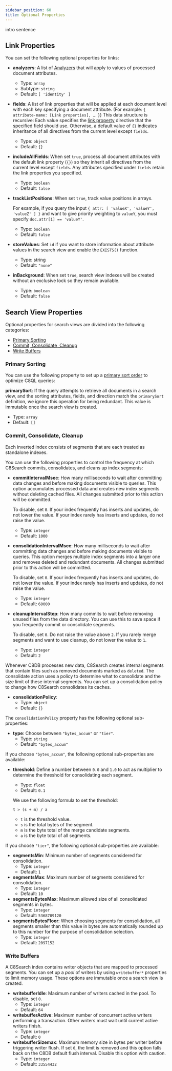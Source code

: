 ```yaml
---
sidebar_position: 60
title: Optional Properties
---
```


intro sentence

## Link Properties

You can set the following optional properties for links:

- **analyzers**: A list of [Analyzers](#analyzers) that will apply to values of processed document attributes.
	- Type: `array`
	- Subtype: `string`
	- Default: `[ 'identity' ]`
- **fields**: A list of link properties that will be applied at each document level with each key specifying a document attribute. (For example: `{ attribute-name: [Link properties], … }`) This data structure is recursive: Each value specifies the [link property](#link-properties) directive that the specified field should use. Otherwise, a default value of `{}` indicates inheritance of all directives from the current level except `fields`.
	- Type: `object`
	- Default: `{}`
- **includeAllFields**: When set `true`, process all document attributes with the default link property (`{}`) so they inherit all directives from the current level except `fields`. Any attributes specified under `fields` retain the link properties you specified.
	- Type: `boolean`
	- Default: `false`
- **trackListPositions**: When set `true`, track value positions in arrays. 

	For example, if you query the input `{ attr: [ 'valueX', 'valueY', 'valueZ' ] }` and want to give priority weighting to `valueY`, you must specify `doc.attr[1] == 'valueY'`.

	- Type: `boolean`
	- Default: `false`

- **storeValues**: Set `id` if you want to store information about attribute values in the search view and enable the `EXISTS()` function.
	- Type: string
	- Default: `"none"`

- **inBackground**: When set `true`, search view indexes will be created without an exclusive lock so they remain available.
	- Type: `boolean`
	- Default: `false`

## Search View Properties

Optional properties for search views are divided into the following categories:

- [Primary Sorting](#primary-sorting)
- [Commit, Consolidate, Cleanup](#commit-consolidate-cleanup)
- [Write Buffers](#write-buffers)

### Primary Sorting

You can use the following property to set up a [primary sort order](/primary-sort-order) to optimize C8QL queries:

**primarySort**: If the query attempts to retrieve all documents in a search view, and the sorting attributes, fields, and direction match the `primarySort` definition, we ignore this operation for being redundant. This value is immutable once the search view is created.

- Type: `array`
- Default: `[]`

### Commit, Consolidate, Cleanup

Each inverted index consists of segments that are each treated as standalone indexes. 

You can use the following properties to control the frequency at which C8Search commits, consolidates, and cleans up index segments:

- **commitIntervalMsec**: How many milliseconds to wait after committing data changes and before making documents visible to queries. This option accumulates processed data and creates new index segments without deleting cached files. All changes submitted prior to this action will be committed. 

	To disable, set `0`. If your index frequently has inserts and updates, do not lower the value. If your index rarely has inserts and updates, do not raise the value.
	
	- Type: `integer`
	- Default: `1000`

- **consolidationIntervalMsec**: How many milliseconds to wait after committing data changes and before making documents visible to queries. This option merges multiple index segments into a larger one and removes deleted and redundant documents. All changes submitted prior to this action will be committed. 

	To disable, set `0`. If your index frequently has inserts and updates, do not lower the value. If your index rarely has inserts and updates, do not raise the value.
	
	- Type: `integer`
	- Default: `60000`

- **cleanupIntervalStep**: How many commits to wait before removing unused files from the data directory. You can use this to save space if you frequently commit or consolidate segments. 

	To disable, set `0`. Do not raise the value above `2`. If you rarely merge segments and want to use cleanup, do not lower the value to `1`.
	
	- Type: `integer`
	- Default: `2`

Whenever C8DB processes new data, C8Search creates internal segments that contain files such as removed documents marked as `deleted`. The consolidate action uses a policy to determine what to consolidate and the size limit of these internal segments. You can set up a consolidation policy to change how C8Search consolidates its caches.

- **consolidationPolicy**: 
	- Type: `object`
	- Default: `{}`

The `consolidationPolicy` property has the following optional sub-properties:

- **type**: Choose between `"bytes_accum"` or `"tier"`.
	- Type: `string`
	- Default: `"bytes_accum"`

If you choose `"bytes_accum"`, the following optional sub-properties are available:

- **threshold**: Define a number between `0.0` and `1.0` to act as multiplier to determine the threshold for consolidating each segment. 
	- Type: `float`
	- Default: `0.1`

	We use the following formula to set the threshold:

	`t > (s + m) / a`

	- `t` is the threshold value.
	- `s` is the total bytes of the segment.
	- `m` is the byte total of the merge candidate segments.
	- `a` is the byte total of all segments.

If you choose `"tier"`, the following optional sub-properties are available:

- **segmentsMin**: Minimum number of segments considered for consolidation.
	- Type: `integer`
	- Default: `1`
- **segmentsMax**: Maximum number of segments considered for consolidation.
	- Type: `integer`
	- Default: `10`
- **segmentsBytesMax**: Maximum allowed size of all consolidated segments in bytes.
	- Type: `integer`
	- Default: `5368709120`
- **segmentsBytesFloor**: When choosing segments for consolidation, all segments smaller than this value in bytes are automatically rounded up to this number for the purpose of consolidation selection.
	- Type: `integer`
	- Default: `2097152`

### Write Buffers

A C8Search index contains writer objects that are mapped to processed segments. You can set up a _pool_ of writers by using `writebuffer*` properties to limit memory usage. These options are immutable once a search view is created.

- **writebufferIdle**: Maximum number of writers cached in the pool. To disable, set `0`.
	- Type: `integer`
	- Default: `64`
- **writebufferActive**: Maximum number of concurrent active writers performing a transaction. Other writers must wait until current active writers finish.
	- Type: `integer`
	- Default: `0`
- **writebufferSizemax**: Maximum memory size in bytes per writer before triggering writer flush. If set `0`, the limit is removed and this option falls back on the C8DB default flush interval. Disable this option with caution.
	- Type: `integer`
	- Default: `33554432`
